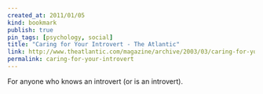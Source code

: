 ```yaml
---
created_at: 2011/01/05
kind: bookmark
publish: true
pin_tags: [psychology, social]
title: "Caring for Your Introvert - The Atlantic"
link: http://www.theatlantic.com/magazine/archive/2003/03/caring-for-your-introvert/2696/
permalink: caring-for-your-introvert
---
```


For anyone who knows an introvert (or is an introvert).
